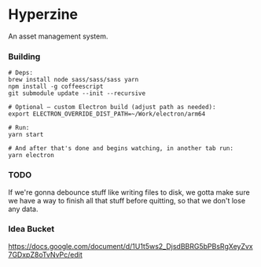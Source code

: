 # Hyperzine

An asset management system.

### Building

```
# Deps:
brew install node sass/sass/sass yarn
npm install -g coffeescript
git submodule update --init --recursive

# Optional — custom Electron build (adjust path as needed):
export ELECTRON_OVERRIDE_DIST_PATH=~/Work/electron/arm64

# Run:
yarn start

# And after that's done and begins watching, in another tab run:
yarn electron
```

### TODO

If we're gonna debounce stuff like writing files to disk, we gotta make sure we have a way to finish all that stuff before quitting, so that we don't lose any data.

### Idea Bucket

https://docs.google.com/document/d/1U1t5ws2_DjsdBBRG5bPBsRgXeyZvx7GDxpZ8oTvNvPc/edit
